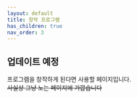 ```yaml
---
layout: default
title: 창작 프로그램
has_children: true
nav_order: 3
---
```


## 업데이트 예정
프로그램을 창작하게 된다면 사용할 페이지입니다.  
~~사실상 그냥 노는 페이지에 가깝습니다~~



